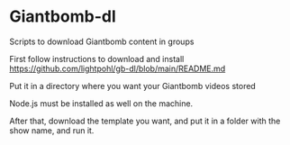 # Giantbomb-dl
Scripts to download Giantbomb content in groups

First follow instructions to download and install https://github.com/lightpohl/gb-dl/blob/main/README.md 

Put it in a directory where you want your Giantbomb videos stored

Node.js must be installed as well on the machine. 

After that, download the template you want, and put it in a folder with the show name, and run it.
